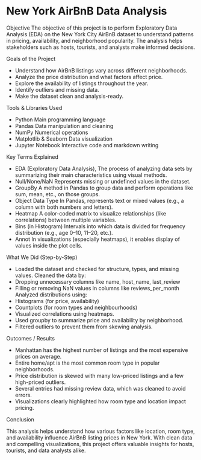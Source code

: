 # New York AirBnB Data Analysis

Objective
The objective of this project is to perform Exploratory Data Analysis (EDA) on the New York City AirBnB dataset to understand patterns in pricing, availability, and neighborhood popularity. The analysis helps stakeholders such as hosts, tourists, and analysts make informed decisions.

Goals of the Project
- Understand how AirBnB listings vary across different neighborhoods.
- Analyze the price distribution and what factors affect price.
- Explore the availability of listings throughout the year.
- Identify outliers and missing data.
- Make the dataset clean and analysis-ready.

Tools & Libraries Used
- Python	Main programming language
- Pandas	Data manipulation and cleaning
- NumPy	Numerical operations
- Matplotlib & Seaborn	Data visualization
- Jupyter Notebook	Interactive code and markdown writing

Key Terms Explained
- EDA (Exploratory Data Analysis), The process of analyzing data sets by summarizing their main characteristics using visual methods.
- Null/None/NaN	Represents missing or undefined values in the dataset.
- GroupBy	A method in Pandas to group data and perform operations like sum, mean, etc., on those groups.
- Object Data Type	In Pandas, represents text or mixed values (e.g., a column with both numbers and letters).
- Heatmap	A color-coded matrix to visualize relationships (like correlations) between multiple variables.
- Bins (in Histogram)	Intervals into which data is divided for frequency distribution (e.g., age 0–10, 11–20, etc.).
- Annot	In visualizations (especially heatmaps), it enables display of values inside the plot cells.

What We Did (Step-by-Step)
- Loaded the dataset and checked for structure, types, and missing values.
Cleaned the data by:
- Dropping unnecessary columns like name, host_name, last_review
- Filling or removing NaN values in columns like reviews_per_month
Analyzed distributions using:
- Histograms (for price, availability)
- Countplots (for room types and neighbourhoods)
- Visualized correlations using heatmaps.
- Used groupby to summarize price and availability by neighborhood.
- Filtered outliers to prevent them from skewing analysis.

Outcomes / Results
- Manhattan has the highest number of listings and the most expensive prices on average.
- Entire home/apt is the most common room type in popular neighborhoods.
- Price distribution is skewed with many low-priced listings and a few high-priced outliers.
- Several entries had missing review data, which was cleaned to avoid errors.
- Visualizations clearly highlighted how room type and location impact pricing.

Conclusion 

This analysis helps understand how various factors like location, room type, and availability influence AirBnB listing prices in New York. With clean data and compelling visualizations, this project offers valuable insights for hosts, tourists, and data analysts alike.
